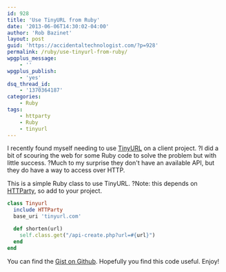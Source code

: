 ```yaml
---
id: 928
title: 'Use TinyURL from Ruby'
date: '2013-06-06T14:30:02-04:00'
author: 'Rob Bazinet'
layout: post
guid: 'https://accidentaltechnologist.com/?p=928'
permalink: /ruby/use-tinyurl-from-ruby/
wpgplus_message:
    - ''
wpgplus_publish:
    - 'yes'
dsq_thread_id:
    - '1370364187'
categories:
    - Ruby
tags:
    - httparty
    - Ruby
    - tinyurl
---
```


I recently found myself needing to use [TinyURL](http://tinyurl.com/) on a client project. ?I did a bit of scouring the web for some Ruby code to solve the problem but with little success. ?Much to my surprise they don't have an available API, but they do have a way to access over HTTP.

This is a simple Ruby class to use TinyURL. ?Note: this depends on [HTTParty](https://github.com/jnunemaker/httparty), so add to your project.

```ruby
class Tinyurl
  include HTTParty
  base_uri 'tinyurl.com'

  def shorten(url)
    self.class.get("/api-create.php?url=#{url}")
  end
end
```

You can find the [Gist on Github](https://gist.github.com/rbazinet/5721055). Hopefully you find this code useful. Enjoy!